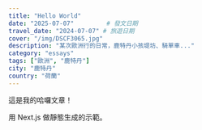 ```yaml
---
title: "Hello World"
date: "2025-07-07"         # 發文日期
travel_date: "2024-07-07" # 旅遊日期
cover: "/img/DSCF3065.jpg"
description: "某次歐洲行的日常，鹿特丹小孩堤坊、騎單車..."
category: "essays"
tags: ["歐洲", "鹿特丹"]
city: "鹿特丹"
country: "荷蘭"
---
```


這是我的哈囉文章！

用 Next.js 做靜態生成的示範。